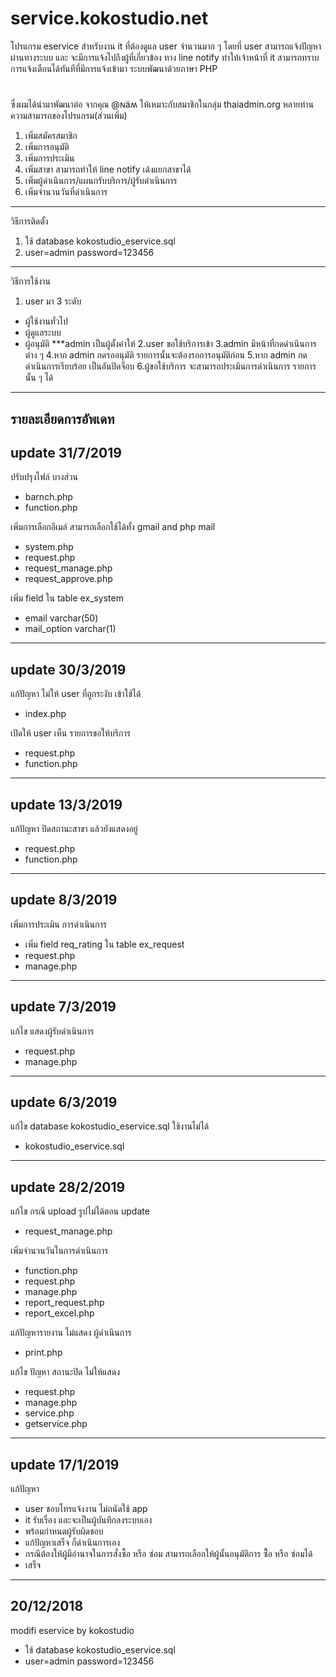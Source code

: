 # service.kokostudio.net
โปรแกรม eservice สำหรับงาน it ที่ต้องดูแล user จำนวนมาก ๆ โดยที่ user สามารถแจ้งปัญหาผ่านทางระบบ และ จะมีการแจ้งไปถึงผู้ที่เกี่ยวข้อง ทาง line notify ทำให้เจ้าหน้าที่ it สามารถทราบการแจ้งเตือนได้ทันทีที่มีการแจ้งเข้ามา ระบบพัฒนาด้วยภาษา PHP 
#
ซึ่งผมได้นำมาพัฒนาต่อ จากคุณ @ɴäʍ ให้เหมาะกับสมาชิกในกลุ่ม thaiadmin.org หลายท่าน 
ความสามารถของโปรแกรม(ส่วนเพิ่ม)
1. เพิ่มสมัครสมาชิก
2. เพิ่มการอนุมัติ
3. เพิ่มการประเมิน
4. เพิ่มสาขา สามารถทำให้ line notify เด้งแยกสาขาได้
5. เพิ่มผู้ดำเนินการ/แผนกรับบริการ/ผู้รับดำเนินการ
6. เพิ่มจำนวนวันที่ดำเนินการ
-----
วิธีการติดตั้ง
1. ใช้ database kokostudio_eservice.sql
2. user=admin password=123456
-----
วิธีการใช้งาน
1. user มา 3 ระดับ
- ผู้ใช้งานทั่วไป
- ผู้ดูแลระบบ
- ผู้อนุมัติ ***admin เป็นผู้ตั้งค่าให้
2.user ขอใช้บริการเข้า
3.admin มีหน้าที่กดดำเนินการต่าง ๆ 
4.หาก admin กดรออนุมัติ รายการนั้นจะต้องรอการอนุมัติก่อน
5.หาก admin กด ดำเนินการเรียบร้อย เป็นอันปิดจ็อบ
6.ผู้ขอใช้บริการ จะสามารถประเมินการดำเนินการ รายการนั้น ๆ ได้
-----
รายละเอียดการอัพเดท
-----
update 31/7/2019
-----
ปรับปรุงไฟล์ บางส่วน
- barnch.php
- function.php

เพิ่มการเลือกอีเมล์ สามารถเลือกใช้ได้ทั้ง gmail and php mail
- system.php
- request.php
- request_manage.php
- request_approve.php

เพิ่ม field ใน table ex_system
- email varchar(50)
- mail_option varchar(1)
-----
update 30/3/2019
-----
แก้ปัญหา  ไม่ให้ user ที่ถูกระงับ เข้าใช้ได้
- index.php

เปิดให้ user เห็น รายการขอให้บริการ
- request.php
- function.php
-----
update 13/3/2019
-----
แก้ปัญหา ปิดสถานะสาขา แล้วยังแสดงอยู่
- request.php
- function.php
-----
update 8/3/2019
-----
เพิ่มการประเมิน การดำเนินการ
- เพิ่ม field req_rating ใน table ex_request
- request.php
- manage.php
-----
update 7/3/2019
-----
แก้ไข แสดงผู้รับดำเนินการ
- request.php
- manage.php
-----
update 6/3/2019
-----
แก้ไข database kokostudio_eservice.sql ใช้งานไม่ได้
- kokostudio_eservice.sql
-----
update 28/2/2019
-----
แก้ไข กรณี upload รูปไม่ได้ตอน update
- request_manage.php

เพิ่มจำนวนวันในการดำเนินการ
- function.php
- request.php
- manage.php
- report_request.php
- report_excel.php

แก้ปัญหารายงาน ไม่แสดง ผู้ดำเนินการ
- print.php

แก้ไข ปัญหา สถานะปิด ไม่ให้แสดง
- request.php
- manage.php
- service.php
- getservice.php
-----
update 17/1/2019
-----
แก้ปัญหา 
- user ชอบโทรแจ้งงาน ไม่ถนัดใช้ app
- it รับเรื่อง และจะเป็นผู้บันทึกลงระบบเอง 
- พร้อมกำหนดผู้รับผิดชอบ
- แก้ปัญหาเสร็จ ก็ดำเนินการเอง
- กรณีต้องให้ผู้มีอำนาจในการสั่งซื้อ หรือ ซ่อม สามารถเลือกให้ผู้นั้นอนุมัติการ ซื้่อ หรือ ซ่อมได้
- เสร็จ
-----
20/12/2018
-----
modifi eservice by kokostudio
- ใช้ database kokostudio_eservice.sql 
- user=admin password=123456
